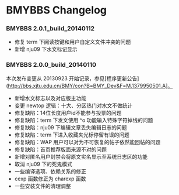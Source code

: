 # BMYBBS Changelog

### BMYBBS 2.0.1_build_20140112
* 修复 term 下阅读按键和用户自定义文件冲突的问题
* 新增 nju09 下水文标记显示

### BMYBBS 2.0.0_build_20140110
本次发布变更从 20130923 开始记录，参见[程序更新公告](http://bbs.xjtu.edu.cn/BMY/con?B=BMY_Dev&F=M.1379950501.A]。

* 新增水文标志以及对应版主功能
* 变更 newtop 逻辑：十大、分区热门对水文不做统计
* 修复缺陷：14位长度用户id不能参与投票的问题
* 修复缺陷：term 下发文使用 ^o 功能输入特殊字符掉线的问题
* 修复缺陷：nju09 下编辑文章丢失编辑日志的问题
* 修复缺陷：term 下进入收藏夹光标停留有误的问题
* 修复缺陷：WAP 用户可以对为不可恢复的帖子依然能回帖的问题
* 修复缺陷：首页推荐版面来源不对的问题
* 新增对匿名用户封禁会将原文实名显示至系统日志区的功能
* 取消 nju09 下的死鬼模式
* 一些编译选项、依赖关系的修正
* cexp 函数修正为 charexp 函数
* 一些安装文件的清理调整

